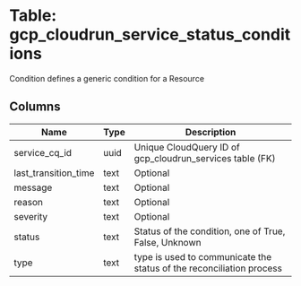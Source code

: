 
# Table: gcp_cloudrun_service_status_conditions
Condition defines a generic condition for a Resource
## Columns
| Name        | Type           | Description  |
| ------------- | ------------- | -----  |
|service_cq_id|uuid|Unique CloudQuery ID of gcp_cloudrun_services table (FK)|
|last_transition_time|text|Optional|
|message|text|Optional|
|reason|text|Optional|
|severity|text|Optional|
|status|text|Status of the condition, one of True, False, Unknown|
|type|text|type is used to communicate the status of the reconciliation process|

